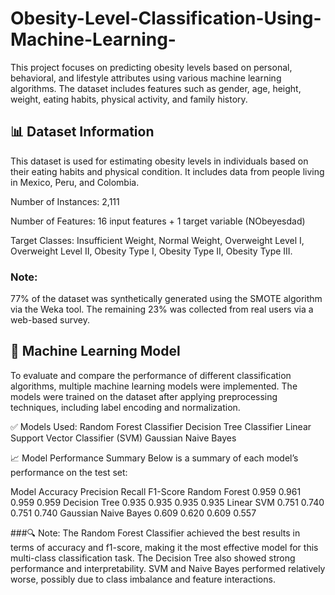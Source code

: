 # Obesity-Level-Classification-Using-Machine-Learning-
This project focuses on predicting obesity levels based on personal, behavioral, and lifestyle attributes using various machine learning algorithms. The dataset includes features such as gender, age, height, weight, eating habits, physical activity, and family history.
## 📊 Dataset Information
This dataset is used for estimating obesity levels in individuals based on their eating habits and physical condition. It includes data from people living in Mexico, Peru, and Colombia.

Number of Instances: 2,111

Number of Features: 16 input features + 1 target variable (NObeyesdad)

Target Classes:
Insufficient Weight, Normal Weight, Overweight Level I, Overweight Level II, Obesity Type I, Obesity Type II, Obesity Type III.

### Note:
77% of the dataset was synthetically generated using the SMOTE algorithm via the Weka tool.
The remaining 23% was collected from real users via a web-based survey.

## 🤖 Machine Learning Model
To evaluate and compare the performance of different classification algorithms, multiple machine learning models were implemented. The models were trained on the dataset after applying preprocessing techniques, including label encoding and normalization.

✅ Models Used:
Random Forest Classifier
Decision Tree Classifier
Linear Support Vector Classifier (SVM)
Gaussian Naive Bayes 

📈 Model Performance Summary
Below is a summary of each model’s performance on the test set:

Model	Accuracy	Precision	Recall	F1-Score
Random Forest	0.959	0.961	0.959	0.959
Decision Tree	0.935	0.935	0.935	0.935
Linear SVM	0.751	0.740	0.751	0.740
Gaussian Naive Bayes	0.609	0.620	0.609	0.557

###🔍 Note:
The Random Forest Classifier achieved the best results in terms of accuracy and f1-score, making it the most effective model for this multi-class classification task.
The Decision Tree also showed strong performance and interpretability.
SVM and Naive Bayes performed relatively worse, possibly due to class imbalance and feature interactions.
